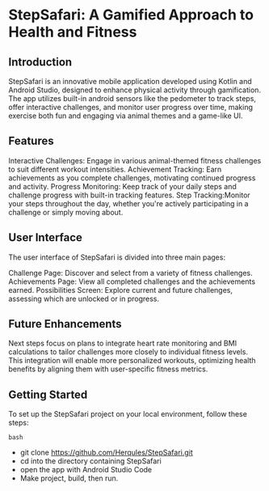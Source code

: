 # StepSafari: A Gamified Approach to Health and Fitness

## Introduction
StepSafari is an innovative mobile application developed using Kotlin and Android Studio, designed to enhance physical activity through gamification. The app utilizes built-in android sensors like the pedometer to track steps, offer interactive challenges, and monitor user progress over time, making exercise both fun and engaging via animal themes and a game-like UI.

## Features
Interactive Challenges: Engage in various animal-themed fitness challenges to suit different workout intensities.
Achievement Tracking: Earn achievements as you complete challenges, motivating continued progress and activity.
Progress Monitoring: Keep track of your daily steps and challenge progress with built-in tracking features.
Step Tracking:Monitor your steps throughout the day, whether you're actively participating in a challenge or simply moving about.

## User Interface
The user interface of StepSafari is divided into three main pages:

Challenge Page: Discover and select from a variety of fitness challenges.
Achievements Page: View all completed challenges and the achievements earned.
Possibilities Screen: Explore current and future challenges, assessing which are unlocked or in progress.

## Future Enhancements
Next steps focus on plans to integrate heart rate monitoring and BMI calculations to tailor challenges more closely to individual fitness levels. This integration will enable more personalized workouts, optimizing health benefits by aligning them with user-specific fitness metrics.

## Getting Started
To set up the StepSafari project on your local environment, follow these steps:

```bash ```
- git clone https://github.com/Herqules/StepSafari.git
- cd into the directory containing StepSafari
- open the app with Android Studio Code
- Make project, build, then run. 
